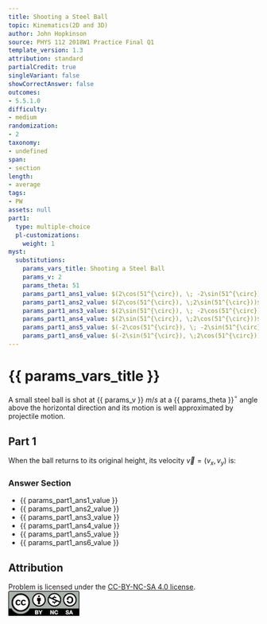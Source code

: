 ```yaml
---
title: Shooting a Steel Ball
topic: Kinematics(2D and 3D)
author: John Hopkinson
source: PHYS 112 2018W1 Practice Final Q1
template_version: 1.3
attribution: standard
partialCredit: true
singleVariant: false
showCorrectAnswer: false
outcomes:
- 5.5.1.0
difficulty:
- medium
randomization:
- 2
taxonomy:
- undefined
span:
- section
length:
- average
tags:
- PW
assets: null
part1:
  type: multiple-choice
  pl-customizations:
    weight: 1
myst:
  substitutions:
    params_vars_title: Shooting a Steel Ball
    params_v: 2
    params_theta: 51
    params_part1_ans1_value: $(2\cos(51^{\circ}), \; -2\sin(51^{\circ}))$
    params_part1_ans2_value: $(2\cos(51^{\circ}), \;2\sin(51^{\circ}))$
    params_part1_ans3_value: $(2\sin(51^{\circ}), \; -2\cos(51^{\circ}))$
    params_part1_ans4_value: $(2\sin(51^{\circ}), \;2\cos(51^{\circ}))$
    params_part1_ans5_value: $(-2\cos(51^{\circ}), \; -2\sin(51^{\circ}))$
    params_part1_ans6_value: $(-2\sin(51^{\circ}), \;2\cos(51^{\circ}))$
---
```

# {{ params_vars_title }}
A small steel ball is shot at {{ params_v }} $m/s$ at a {{ params_theta }}$^{\circ}$ angle above the horizontal direction and its motion is well approximated by projectile motion.

## Part 1

When the ball returns to its original height, its velocity $\overrightarrow{v} = (v_x, v_y)$ is:

### Answer Section

- {{ params_part1_ans1_value }}
- {{ params_part1_ans2_value }}
- {{ params_part1_ans3_value }}
- {{ params_part1_ans4_value }}
- {{ params_part1_ans5_value }}
- {{ params_part1_ans6_value }}

## Attribution

Problem is licensed under the [CC-BY-NC-SA 4.0 license](https://creativecommons.org/licenses/by-nc-sa/4.0/).<br> ![The Creative Commons 4.0 license requiring attribution-BY, non-commercial-NC, and share-alike-SA license.](https://raw.githubusercontent.com/firasm/bits/master/by-nc-sa.png)